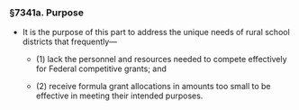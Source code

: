 ### §7341a. Purpose
* It is the purpose of this part to address the unique needs of rural school districts that frequently—

  * (1) lack the personnel and resources needed to compete effectively for Federal competitive grants; and

  * (2) receive formula grant allocations in amounts too small to be effective in meeting their intended purposes.